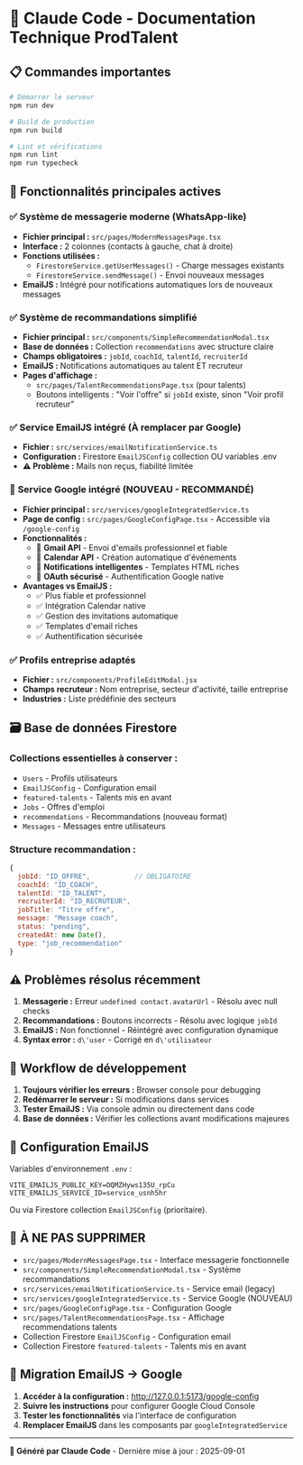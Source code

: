 # 🤖 Claude Code - Documentation Technique ProdTalent

## 📋 **Commandes importantes**
```bash
# Démarrer le serveur
npm run dev

# Build de production
npm run build

# Lint et vérifications
npm run lint
npm run typecheck
```

## 🔧 **Fonctionnalités principales actives**

### ✅ **Système de messagerie moderne (WhatsApp-like)**
- **Fichier principal :** `src/pages/ModernMessagesPage.tsx`
- **Interface :** 2 colonnes (contacts à gauche, chat à droite)
- **Fonctions utilisées :**
  - `FirestoreService.getUserMessages()` - Charge messages existants
  - `FirestoreService.sendMessage()` - Envoi nouveaux messages
- **EmailJS :** Intégré pour notifications automatiques lors de nouveaux messages

### ✅ **Système de recommandations simplifié**
- **Fichier principal :** `src/components/SimpleRecommendationModal.tsx` 
- **Base de données :** Collection `recommendations` avec structure claire
- **Champs obligatoires :** `jobId`, `coachId`, `talentId`, `recruiterId`
- **EmailJS :** Notifications automatiques au talent ET recruteur
- **Pages d'affichage :** 
  - `src/pages/TalentRecommendationsPage.tsx` (pour talents)
  - Boutons intelligents : "Voir l'offre" si `jobId` existe, sinon "Voir profil recruteur"

### ✅ **Service EmailJS intégré** (À remplacer par Google)
- **Fichier :** `src/services/emailNotificationService.ts`
- **Configuration :** Firestore `EmailJSConfig` collection OU variables .env
- **⚠️ Problème :** Mails non reçus, fiabilité limitée

### 🚀 **Service Google intégré (NOUVEAU - RECOMMANDÉ)**
- **Fichier principal :** `src/services/googleIntegratedService.ts`
- **Page de config :** `src/pages/GoogleConfigPage.tsx` - Accessible via `/google-config`
- **Fonctionnalités :**
  - 📧 **Gmail API** - Envoi d'emails professionnel et fiable
  - 📅 **Calendar API** - Création automatique d'événements
  - 🎯 **Notifications intelligentes** - Templates HTML riches
  - 🔐 **OAuth sécurisé** - Authentification Google native
- **Avantages vs EmailJS :**
  - ✅ Plus fiable et professionnel
  - ✅ Intégration Calendar native
  - ✅ Gestion des invitations automatique
  - ✅ Templates d'email riches
  - ✅ Authentification sécurisée

### ✅ **Profils entreprise adaptés**
- **Fichier :** `src/components/ProfileEditModal.jsx`
- **Champs recruteur :** Nom entreprise, secteur d'activité, taille entreprise
- **Industries :** Liste prédéfinie des secteurs

## 🗃️ **Base de données Firestore**

### **Collections essentielles à conserver :**
- `Users` - Profils utilisateurs
- `EmailJSConfig` - Configuration email
- `featured-talents` - Talents mis en avant
- `Jobs` - Offres d'emploi  
- `recommendations` - Recommandations (nouveau format)
- `Messages` - Messages entre utilisateurs

### **Structure recommandation :**
```javascript
{
  jobId: "ID_OFFRE",           // OBLIGATOIRE
  coachId: "ID_COACH", 
  talentId: "ID_TALENT",
  recruiterId: "ID_RECRUTEUR",
  jobTitle: "Titre offre",
  message: "Message coach",
  status: "pending",
  createdAt: new Date(),
  type: "job_recommendation"
}
```

## ⚠️ **Problèmes résolus récemment**

1. **Messagerie :** Erreur `undefined contact.avatarUrl` - Résolu avec null checks
2. **Recommandations :** Boutons incorrects - Résolu avec logique `jobId`
3. **EmailJS :** Non fonctionnel - Réintégré avec configuration dynamique
4. **Syntax error :** `d\'user` - Corrigé en `d\'utilisateur`

## 🔄 **Workflow de développement**

1. **Toujours vérifier les erreurs :** Browser console pour debugging
2. **Redémarrer le serveur :** Si modifications dans services
3. **Tester EmailJS :** Via console admin ou directement dans code
4. **Base de données :** Vérifier les collections avant modifications majeures

## 📧 **Configuration EmailJS**

Variables d'environnement `.env` :
```
VITE_EMAILJS_PUBLIC_KEY=OQMZHyws135U_rpCu
VITE_EMAILJS_SERVICE_ID=service_usnh5hr
```

Ou via Firestore collection `EmailJSConfig` (prioritaire).

## 🚨 **À NE PAS SUPPRIMER**

- `src/pages/ModernMessagesPage.tsx` - Interface messagerie fonctionnelle
- `src/components/SimpleRecommendationModal.tsx` - Système recommandations
- `src/services/emailNotificationService.ts` - Service email (legacy)
- `src/services/googleIntegratedService.ts` - Service Google (NOUVEAU)
- `src/pages/GoogleConfigPage.tsx` - Configuration Google
- `src/pages/TalentRecommendationsPage.tsx` - Affichage recommendations talents
- Collection Firestore `EmailJSConfig` - Configuration email
- Collection Firestore `featured-talents` - Talents mis en avant

## 🔄 **Migration EmailJS → Google**

1. **Accéder à la configuration :** http://127.0.0.1:5173/google-config
2. **Suivre les instructions** pour configurer Google Cloud Console
3. **Tester les fonctionnalités** via l'interface de configuration
4. **Remplacer EmailJS** dans les composants par `googleIntegratedService`

---

**🤖 Généré par Claude Code** - Dernière mise à jour : 2025-09-01